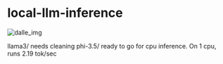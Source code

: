 # local-llm-inference

![dalle_img](https://github.com/user-attachments/assets/d3b9982b-246f-463d-8f25-979375930864)


llama3/ needs cleaning
phi-3.5/ ready to go for cpu inference. On 1 cpu, runs 2.19 tok/sec
